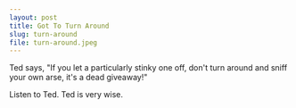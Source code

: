 ```yaml
---
layout: post
title: Got To Turn Around
slug: turn-around
file: turn-around.jpeg
---
```


<p>Ted says, &quot;If you let a particularly stinky one off, don&#39;t turn around and sniff your own arse, it&#39;s a dead giveaway!&quot;</p>

<p>Listen to Ted.
Ted is very wise.</p>